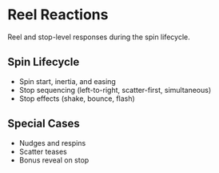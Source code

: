 # Reel Reactions

Reel and stop-level responses during the spin lifecycle.

## Spin Lifecycle

- Spin start, inertia, and easing
- Stop sequencing (left-to-right, scatter-first, simultaneous)
- Stop effects (shake, bounce, flash)

## Special Cases

- Nudges and respins
- Scatter teases
- Bonus reveal on stop
